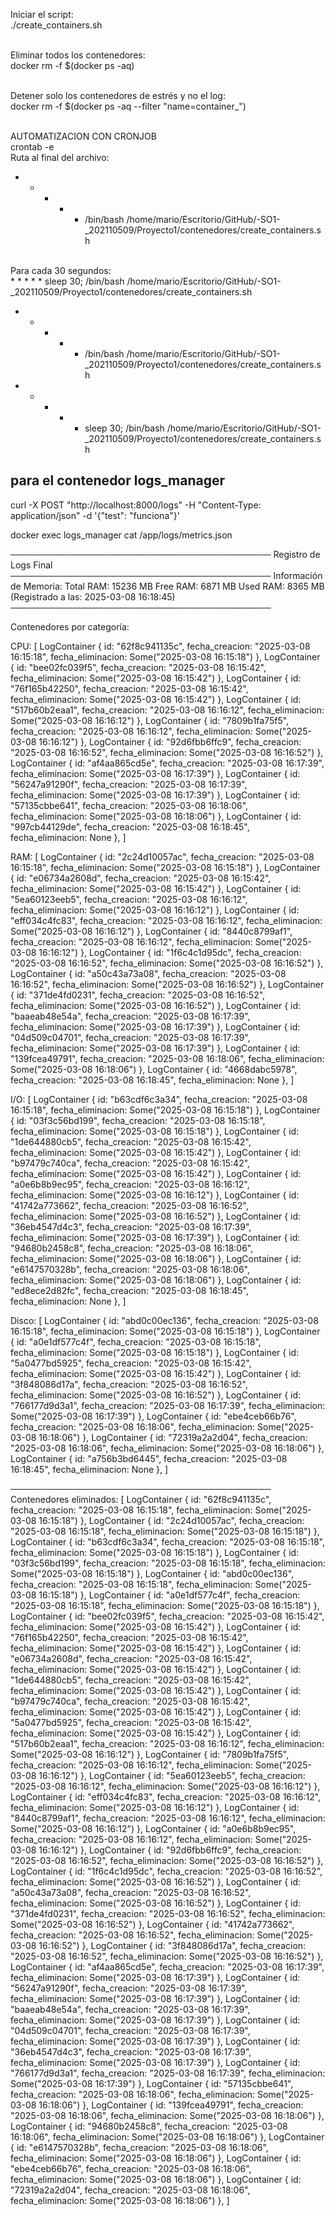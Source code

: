 Iniciar el script:
<br>
./create_containers.sh
<br>
<br>

Eliminar todos los contenedores:
<br>
docker rm -f $(docker ps -aq) 
<br>
<br>

Detener solo los contenedores de estrés y no el log:
<br>
docker rm -f $(docker ps -aq --filter "name=container_")
<br>
<br>

AUTOMATIZACION CON CRONJOB
<br>
crontab -e
<br>
Ruta al final del archivo:
<br>
* * * * * /bin/bash /home/mario/Escritorio/GitHub/-SO1-_202110509/Proyecto1/contenedores/create_containers.sh
<br>
Para cada 30 segundos:
<br>
* * * * * sleep 30; /bin/bash /home/mario/Escritorio/GitHub/-SO1-_202110509/Proyecto1/contenedores/create_containers.sh



* * * * * /bin/bash /home/mario/Escritorio/GitHub/-SO1-_202110509/Proyecto1/contenedores/create_containers.sh
* * * * * sleep 30; /bin/bash /home/mario/Escritorio/GitHub/-SO1-_202110509/Proyecto1/contenedores/create_containers.sh


## para el contenedor logs_manager

curl -X POST "http://localhost:8000/logs" -H "Content-Type: application/json" -d '{"test": "funciona"}'


docker exec logs_manager cat /app/logs/metrics.json


──────────────────────────────────────────
         Registro de Logs Final           
──────────────────────────────────────────
Información de Memoria:
  Total RAM: 15236 MB
  Free RAM: 6871 MB
  Used RAM: 8365 MB
  (Registrado a las: 2025-03-08 16:18:45)
──────────────────────────────────────────

Contenedores por categoría:

  CPU:
    [
        LogContainer 
            {
                id: "62f8c941135c",
                fecha_creacion: "2025-03-08 16:15:18",
                fecha_eliminacion: Some("2025-03-08 16:15:18")
            },
        LogContainer 
            {
                id: "bee02fc039f5",
                fecha_creacion: "2025-03-08 16:15:42",
                fecha_eliminacion: Some("2025-03-08 16:15:42")
            },
        LogContainer 
            {
                id: "76f165b42250",
                fecha_creacion: "2025-03-08 16:15:42",
                fecha_eliminacion: Some("2025-03-08 16:15:42")
            },
        LogContainer 
            {
                id: "517b60b2eaa1",
                fecha_creacion: "2025-03-08 16:16:12",
                fecha_eliminacion: Some("2025-03-08 16:16:12")
            },
        LogContainer 
            {
                id: "7809b1fa75f5",
                fecha_creacion: "2025-03-08 16:16:12",
                fecha_eliminacion: Some("2025-03-08 16:16:12")
            },
        LogContainer 
            {
                id: "92d6fbb6ffc9",
                fecha_creacion: "2025-03-08 16:16:52",
                fecha_eliminacion: Some("2025-03-08 16:16:52")
            },
        LogContainer 
            {
                id: "af4aa865cd5e",
                fecha_creacion: "2025-03-08 16:17:39",
                fecha_eliminacion: Some("2025-03-08 16:17:39")
            },
        LogContainer 
            {
                id: "56247a91290f",
                fecha_creacion: "2025-03-08 16:17:39",
                fecha_eliminacion: Some("2025-03-08 16:17:39")
            },
        LogContainer 
            {
                id: "57135cbbe641",
                fecha_creacion: "2025-03-08 16:18:06",
                fecha_eliminacion: Some("2025-03-08 16:18:06")
            },
        LogContainer 
            {
                id: "997cb44129de",
                fecha_creacion: "2025-03-08 16:18:45",
                fecha_eliminacion: None
            },
    ]

  RAM:
    [
        LogContainer 
            {
                id: "2c24d10057ac",
                fecha_creacion: "2025-03-08 16:15:18",
                fecha_eliminacion: Some("2025-03-08 16:15:18")
            },
        LogContainer 
            {
                id: "e06734a2608d",
                fecha_creacion: "2025-03-08 16:15:42",
                fecha_eliminacion: Some("2025-03-08 16:15:42")
            },
        LogContainer 
            {
                id: "5ea60123eeb5",
                fecha_creacion: "2025-03-08 16:16:12",
                fecha_eliminacion: Some("2025-03-08 16:16:12")
            },
        LogContainer 
            {
                id: "eff034c4fc83",
                fecha_creacion: "2025-03-08 16:16:12",
                fecha_eliminacion: Some("2025-03-08 16:16:12")
            },
        LogContainer 
            {
                id: "8440c8799af1",
                fecha_creacion: "2025-03-08 16:16:12",
                fecha_eliminacion: Some("2025-03-08 16:16:12")
            },
        LogContainer 
            {
                id: "1f6c4c1d95dc",
                fecha_creacion: "2025-03-08 16:16:52",
                fecha_eliminacion: Some("2025-03-08 16:16:52")
            },
        LogContainer 
            {
                id: "a50c43a73a08",
                fecha_creacion: "2025-03-08 16:16:52",
                fecha_eliminacion: Some("2025-03-08 16:16:52")
            },
        LogContainer 
            {
                id: "371de4fd0231",
                fecha_creacion: "2025-03-08 16:16:52",
                fecha_eliminacion: Some("2025-03-08 16:16:52")
            },
        LogContainer 
            {
                id: "baaeab48e54a",
                fecha_creacion: "2025-03-08 16:17:39",
                fecha_eliminacion: Some("2025-03-08 16:17:39")
            },
        LogContainer 
            {
                id: "04d509c04701",
                fecha_creacion: "2025-03-08 16:17:39",
                fecha_eliminacion: Some("2025-03-08 16:17:39")
            },
        LogContainer 
            {
                id: "139fcea49791",
                fecha_creacion: "2025-03-08 16:18:06",
                fecha_eliminacion: Some("2025-03-08 16:18:06")
            },
        LogContainer 
            {
                id: "4668dabc5978",
                fecha_creacion: "2025-03-08 16:18:45",
                fecha_eliminacion: None
            },
    ]

  I/O:
    [
        LogContainer 
            {
                id: "b63cdf6c3a34",
                fecha_creacion: "2025-03-08 16:15:18",
                fecha_eliminacion: Some("2025-03-08 16:15:18")
            },
        LogContainer 
            {
                id: "03f3c56bd199",
                fecha_creacion: "2025-03-08 16:15:18",
                fecha_eliminacion: Some("2025-03-08 16:15:18")
            },
        LogContainer 
            {
                id: "1de644880cb5",
                fecha_creacion: "2025-03-08 16:15:42",
                fecha_eliminacion: Some("2025-03-08 16:15:42")
            },
        LogContainer 
            {
                id: "b97479c740ca",
                fecha_creacion: "2025-03-08 16:15:42",
                fecha_eliminacion: Some("2025-03-08 16:15:42")
            },
        LogContainer 
            {
                id: "a0e6b8b9ec95",
                fecha_creacion: "2025-03-08 16:16:12",
                fecha_eliminacion: Some("2025-03-08 16:16:12")
            },
        LogContainer 
            {
                id: "41742a773662",
                fecha_creacion: "2025-03-08 16:16:52",
                fecha_eliminacion: Some("2025-03-08 16:16:52")
            },
        LogContainer 
            {
                id: "36eb4547d4c3",
                fecha_creacion: "2025-03-08 16:17:39",
                fecha_eliminacion: Some("2025-03-08 16:17:39")
            },
        LogContainer 
            {
                id: "94680b2458c8",
                fecha_creacion: "2025-03-08 16:18:06",
                fecha_eliminacion: Some("2025-03-08 16:18:06")
            },
        LogContainer 
            {
                id: "e6147570328b",
                fecha_creacion: "2025-03-08 16:18:06",
                fecha_eliminacion: Some("2025-03-08 16:18:06")
            },
        LogContainer 
            {
                id: "ed8ece2d82fc",
                fecha_creacion: "2025-03-08 16:18:45",
                fecha_eliminacion: None
            },
    ]

  Disco:
    [
        LogContainer 
            {
                id: "abd0c00ec136",
                fecha_creacion: "2025-03-08 16:15:18",
                fecha_eliminacion: Some("2025-03-08 16:15:18")
            },
        LogContainer 
            {
                id: "a0e1df577c4f",
                fecha_creacion: "2025-03-08 16:15:18",
                fecha_eliminacion: Some("2025-03-08 16:15:18")
            },
        LogContainer 
            {
                id: "5a0477bd5925",
                fecha_creacion: "2025-03-08 16:15:42",
                fecha_eliminacion: Some("2025-03-08 16:15:42")
            },
        LogContainer 
            {
                id: "3f848086d17a",
                fecha_creacion: "2025-03-08 16:16:52",
                fecha_eliminacion: Some("2025-03-08 16:16:52")
            },
        LogContainer 
            {
                id: "766177d9d3a1",
                fecha_creacion: "2025-03-08 16:17:39",
                fecha_eliminacion: Some("2025-03-08 16:17:39")
            },
        LogContainer 
            {
                id: "ebe4ceb66b76",
                fecha_creacion: "2025-03-08 16:18:06",
                fecha_eliminacion: Some("2025-03-08 16:18:06")
            },
        LogContainer 
            {
                id: "72319a2a2d04",
                fecha_creacion: "2025-03-08 16:18:06",
                fecha_eliminacion: Some("2025-03-08 16:18:06")
            },
        LogContainer 
            {
                id: "a756b3bd6445",
                fecha_creacion: "2025-03-08 16:18:45",
                fecha_eliminacion: None
            },
    ]

──────────────────────────────────────────
Contenedores eliminados:
    [
        LogContainer 
            {
                id: "62f8c941135c",
                fecha_creacion: "2025-03-08 16:15:18",
                fecha_eliminacion: Some("2025-03-08 16:15:18")
            },
        LogContainer 
            {
                id: "2c24d10057ac",
                fecha_creacion: "2025-03-08 16:15:18",
                fecha_eliminacion: Some("2025-03-08 16:15:18")
            },
        LogContainer 
            {
                id: "b63cdf6c3a34",
                fecha_creacion: "2025-03-08 16:15:18",
                fecha_eliminacion: Some("2025-03-08 16:15:18")
            },
        LogContainer 
            {
                id: "03f3c56bd199",
                fecha_creacion: "2025-03-08 16:15:18",
                fecha_eliminacion: Some("2025-03-08 16:15:18")
            },
        LogContainer 
            {
                id: "abd0c00ec136",
                fecha_creacion: "2025-03-08 16:15:18",
                fecha_eliminacion: Some("2025-03-08 16:15:18")
            },
        LogContainer 
            {
                id: "a0e1df577c4f",
                fecha_creacion: "2025-03-08 16:15:18",
                fecha_eliminacion: Some("2025-03-08 16:15:18")
            },
        LogContainer 
            {
                id: "bee02fc039f5",
                fecha_creacion: "2025-03-08 16:15:42",
                fecha_eliminacion: Some("2025-03-08 16:15:42")
            },
        LogContainer 
            {
                id: "76f165b42250",
                fecha_creacion: "2025-03-08 16:15:42",
                fecha_eliminacion: Some("2025-03-08 16:15:42")
            },
        LogContainer 
            {
                id: "e06734a2608d",
                fecha_creacion: "2025-03-08 16:15:42",
                fecha_eliminacion: Some("2025-03-08 16:15:42")
            },
        LogContainer 
            {
                id: "1de644880cb5",
                fecha_creacion: "2025-03-08 16:15:42",
                fecha_eliminacion: Some("2025-03-08 16:15:42")
            },
        LogContainer 
            {
                id: "b97479c740ca",
                fecha_creacion: "2025-03-08 16:15:42",
                fecha_eliminacion: Some("2025-03-08 16:15:42")
            },
        LogContainer 
            {
                id: "5a0477bd5925",
                fecha_creacion: "2025-03-08 16:15:42",
                fecha_eliminacion: Some("2025-03-08 16:15:42")
            },
        LogContainer 
            {
                id: "517b60b2eaa1",
                fecha_creacion: "2025-03-08 16:16:12",
                fecha_eliminacion: Some("2025-03-08 16:16:12")
            },
        LogContainer 
            {
                id: "7809b1fa75f5",
                fecha_creacion: "2025-03-08 16:16:12",
                fecha_eliminacion: Some("2025-03-08 16:16:12")
            },
        LogContainer 
            {
                id: "5ea60123eeb5",
                fecha_creacion: "2025-03-08 16:16:12",
                fecha_eliminacion: Some("2025-03-08 16:16:12")
            },
        LogContainer 
            {
                id: "eff034c4fc83",
                fecha_creacion: "2025-03-08 16:16:12",
                fecha_eliminacion: Some("2025-03-08 16:16:12")
            },
        LogContainer 
            {
                id: "8440c8799af1",
                fecha_creacion: "2025-03-08 16:16:12",
                fecha_eliminacion: Some("2025-03-08 16:16:12")
            },
        LogContainer 
            {
                id: "a0e6b8b9ec95",
                fecha_creacion: "2025-03-08 16:16:12",
                fecha_eliminacion: Some("2025-03-08 16:16:12")
            },
        LogContainer 
            {
                id: "92d6fbb6ffc9",
                fecha_creacion: "2025-03-08 16:16:52",
                fecha_eliminacion: Some("2025-03-08 16:16:52")
            },
        LogContainer 
            {
                id: "1f6c4c1d95dc",
                fecha_creacion: "2025-03-08 16:16:52",
                fecha_eliminacion: Some("2025-03-08 16:16:52")
            },
        LogContainer 
            {
                id: "a50c43a73a08",
                fecha_creacion: "2025-03-08 16:16:52",
                fecha_eliminacion: Some("2025-03-08 16:16:52")
            },
        LogContainer 
            {
                id: "371de4fd0231",
                fecha_creacion: "2025-03-08 16:16:52",
                fecha_eliminacion: Some("2025-03-08 16:16:52")
            },
        LogContainer 
            {
                id: "41742a773662",
                fecha_creacion: "2025-03-08 16:16:52",
                fecha_eliminacion: Some("2025-03-08 16:16:52")
            },
        LogContainer 
            {
                id: "3f848086d17a",
                fecha_creacion: "2025-03-08 16:16:52",
                fecha_eliminacion: Some("2025-03-08 16:16:52")
            },
        LogContainer 
            {
                id: "af4aa865cd5e",
                fecha_creacion: "2025-03-08 16:17:39",
                fecha_eliminacion: Some("2025-03-08 16:17:39")
            },
        LogContainer 
            {
                id: "56247a91290f",
                fecha_creacion: "2025-03-08 16:17:39",
                fecha_eliminacion: Some("2025-03-08 16:17:39")
            },
        LogContainer 
            {
                id: "baaeab48e54a",
                fecha_creacion: "2025-03-08 16:17:39",
                fecha_eliminacion: Some("2025-03-08 16:17:39")
            },
        LogContainer 
            {
                id: "04d509c04701",
                fecha_creacion: "2025-03-08 16:17:39",
                fecha_eliminacion: Some("2025-03-08 16:17:39")
            },
        LogContainer 
            {
                id: "36eb4547d4c3",
                fecha_creacion: "2025-03-08 16:17:39",
                fecha_eliminacion: Some("2025-03-08 16:17:39")
            },
        LogContainer 
            {
                id: "766177d9d3a1",
                fecha_creacion: "2025-03-08 16:17:39",
                fecha_eliminacion: Some("2025-03-08 16:17:39")
            },
        LogContainer 
            {
                id: "57135cbbe641",
                fecha_creacion: "2025-03-08 16:18:06",
                fecha_eliminacion: Some("2025-03-08 16:18:06")
            },
        LogContainer 
            {
                id: "139fcea49791",
                fecha_creacion: "2025-03-08 16:18:06",
                fecha_eliminacion: Some("2025-03-08 16:18:06")
            },
        LogContainer 
            {
                id: "94680b2458c8",
                fecha_creacion: "2025-03-08 16:18:06",
                fecha_eliminacion: Some("2025-03-08 16:18:06")
            },
        LogContainer 
            {
                id: "e6147570328b",
                fecha_creacion: "2025-03-08 16:18:06",
                fecha_eliminacion: Some("2025-03-08 16:18:06")
            },
        LogContainer 
            {
                id: "ebe4ceb66b76",
                fecha_creacion: "2025-03-08 16:18:06",
                fecha_eliminacion: Some("2025-03-08 16:18:06")
            },
        LogContainer 
            {
                id: "72319a2a2d04",
                fecha_creacion: "2025-03-08 16:18:06",
                fecha_eliminacion: Some("2025-03-08 16:18:06")
            },
    ]